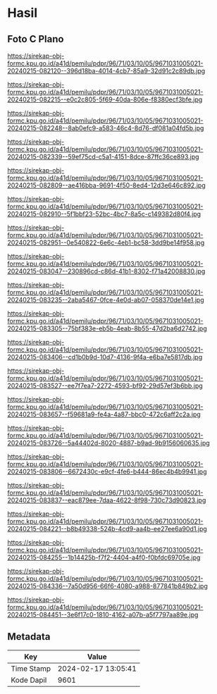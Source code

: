 # Hasil

## Foto C Plano

https://sirekap-obj-formc.kpu.go.id/a41d/pemilu/pdpr/96/71/03/10/05/9671031005021-20240215-082120--396d18ba-4014-4cb7-85a9-32d91c2c89db.jpg

https://sirekap-obj-formc.kpu.go.id/a41d/pemilu/pdpr/96/71/03/10/05/9671031005021-20240215-082215--e0c2c805-5f69-40da-806e-f8380ecf3bfe.jpg

https://sirekap-obj-formc.kpu.go.id/a41d/pemilu/pdpr/96/71/03/10/05/9671031005021-20240215-082248--8ab0efc9-a583-46c4-8d76-df081a04fd5b.jpg

https://sirekap-obj-formc.kpu.go.id/a41d/pemilu/pdpr/96/71/03/10/05/9671031005021-20240215-082339--59ef75cd-c5a1-4151-8dce-87ffc36ce893.jpg

https://sirekap-obj-formc.kpu.go.id/a41d/pemilu/pdpr/96/71/03/10/05/9671031005021-20240215-082809--ae416bba-9691-4f50-8ed4-12d3e646c892.jpg

https://sirekap-obj-formc.kpu.go.id/a41d/pemilu/pdpr/96/71/03/10/05/9671031005021-20240215-082910--5f1bbf23-52bc-4bc7-8a5c-c149382d80f4.jpg

https://sirekap-obj-formc.kpu.go.id/a41d/pemilu/pdpr/96/71/03/10/05/9671031005021-20240215-082951--0e540822-6e6c-4eb1-bc58-3dd9be14f958.jpg

https://sirekap-obj-formc.kpu.go.id/a41d/pemilu/pdpr/96/71/03/10/05/9671031005021-20240215-083047--230896cd-c86d-41b1-8302-f71a42008830.jpg

https://sirekap-obj-formc.kpu.go.id/a41d/pemilu/pdpr/96/71/03/10/05/9671031005021-20240215-083235--2aba5467-0fce-4e0d-ab07-058370de14e1.jpg

https://sirekap-obj-formc.kpu.go.id/a41d/pemilu/pdpr/96/71/03/10/05/9671031005021-20240215-083305--75bf383e-eb5b-4eab-8b55-47d2ba6d2742.jpg

https://sirekap-obj-formc.kpu.go.id/a41d/pemilu/pdpr/96/71/03/10/05/9671031005021-20240215-083406--cd1b0b9d-10d7-4136-9f4a-e6ba7e5817db.jpg

https://sirekap-obj-formc.kpu.go.id/a41d/pemilu/pdpr/96/71/03/10/05/9671031005021-20240215-083527--ee7f7ea7-2272-4593-bf92-29d57ef3b6bb.jpg

https://sirekap-obj-formc.kpu.go.id/a41d/pemilu/pdpr/96/71/03/10/05/9671031005021-20240215-083657--f59681a9-fe4a-4a87-bbc0-472c6aff2c2a.jpg

https://sirekap-obj-formc.kpu.go.id/a41d/pemilu/pdpr/96/71/03/10/05/9671031005021-20240215-083726--5a44402d-8020-4887-b9ad-9b9156060635.jpg

https://sirekap-obj-formc.kpu.go.id/a41d/pemilu/pdpr/96/71/03/10/05/9671031005021-20240215-083806--6672430c-e9cf-4fe6-b444-86ec4b4b9941.jpg

https://sirekap-obj-formc.kpu.go.id/a41d/pemilu/pdpr/96/71/03/10/05/9671031005021-20240215-083837--eac879ee-7daa-4622-8f98-730c73d90823.jpg

https://sirekap-obj-formc.kpu.go.id/a41d/pemilu/pdpr/96/71/03/10/05/9671031005021-20240215-084221--b8b49338-524b-4cd9-aa4b-ee27ee6a90d1.jpg

https://sirekap-obj-formc.kpu.go.id/a41d/pemilu/pdpr/96/71/03/10/05/9671031005021-20240215-084255--1b14425b-f7f2-4404-a4f0-f0bfdc69705e.jpg

https://sirekap-obj-formc.kpu.go.id/a41d/pemilu/pdpr/96/71/03/10/05/9671031005021-20240215-084336--7a50d956-66f6-4080-a988-877841b849b2.jpg

https://sirekap-obj-formc.kpu.go.id/a41d/pemilu/pdpr/96/71/03/10/05/9671031005021-20240215-084451--3e6f17c0-1810-4162-a07b-a5f7797aa89e.jpg


## Metadata

| Key        | Value               |
| ---------- | ------------------- |
| Time Stamp | 2024-02-17 13:05:41 |
| Kode Dapil | 9601                |



